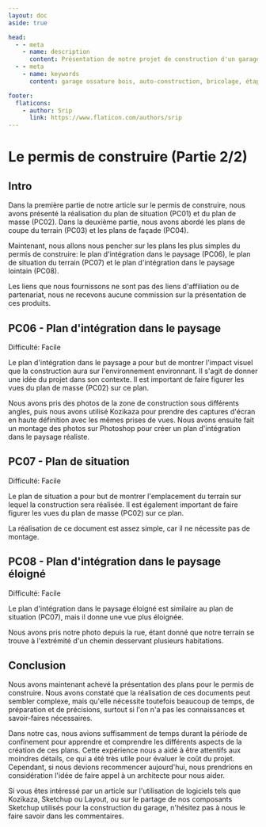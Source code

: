 ```yaml
---
layout: doc
aside: true

head:
  - - meta
    - name: description
      content: Présentation de notre projet de construction d'un garage en ossature bois.
  - - meta
    - name: keywords
      content: garage ossature bois, auto-construction, bricolage, étapes de construction

footer:
  flaticons:
    - author: Srip
      link: https://www.flaticon.com/authors/srip
---
```


# Le permis de construire (Partie 2/2)

## Intro

Dans la première partie de notre article sur le permis de construire, nous avons présenté la réalisation du plan de situation (PC01) et du plan de masse (PC02). Dans la deuxième partie, nous avons abordé les plans de coupe du terrain (PC03) et les plans de façade (PC04).

Maintenant, nous allons nous pencher sur les plans les plus simples du permis de construire: le plan d'intégration dans le paysage (PC06), le plan de situation du terrain (PC07) et le plan d'intégration dans le paysage lointain (PC08).

Les liens que nous fournissons ne sont pas des liens d'affiliation ou  de partenariat, nous ne recevons aucune commission sur la présentation de ces produits.

## PC06 - Plan d'intégration dans le paysage
Difficulté: Facile

Le plan d'intégration dans le paysage a pour but de montrer l'impact visuel que la construction aura sur l'environnement environnant. Il s'agit de donner une idée du projet dans son contexte. Il est important de faire figurer les vues du plan de masse (PC02) sur ce plan.

Nous avons pris des photos de la zone de construction sous différents angles, puis nous avons utilisé Kozikaza pour prendre des captures d'écran en haute définition avec les mêmes prises de vues. Nous avons ensuite fait un montage des photos sur Photoshop pour créer un plan d'intégration dans le paysage réaliste.

## PC07 - Plan de situation
Difficulté: Facile

Le plan de situation a pour but de montrer l'emplacement du terrain sur lequel la construction sera réalisée. Il est également important de faire figurer les vues du plan de masse (PC02) sur ce plan.

La réalisation de ce document est assez simple, car il ne nécessite pas de montage.

## PC08 - Plan d'intégration dans le paysage éloigné
Difficulté: Facile

Le plan d'intégration dans le paysage éloigné est similaire au plan de situation (PC07), mais il donne une vue plus éloignée.

Nous avons pris notre photo depuis la rue, étant donné que notre terrain se trouve à l'extrémité d'un chemin desservant plusieurs habitations.

## Conclusion
Nous avons maintenant achevé la présentation des plans pour le permis de construire. Nous avons constaté que la réalisation de ces documents peut sembler complexe, mais qu'elle nécessite toutefois beaucoup de temps, de préparation et de précisions, surtout si l'on n'a pas les connaissances et savoir-faires nécessaires.

Dans notre cas, nous avions suffisamment de temps durant la période de confinement pour apprendre et comprendre les différents aspects de la création de ces plans. Cette expérience nous a aidé à être attentifs aux moindres détails, ce qui a été très utile pour évaluer le coût du projet. Cependant, si nous devions recommencer aujourd'hui, nous prendrions en considération l'idée de faire appel à un architecte pour nous aider.

Si vous êtes intéressé par un article sur l'utilisation de logiciels tels que Kozikaza, Sketchup ou Layout, ou sur le partage de nos composants Sketchup utilisés pour la construction du garage, n'hésitez pas à nous le faire savoir dans les commentaires.

<FBPlugins href="https://le-hangar-a-bananes.fr/blog/articles/permis_construire_partie3.html" />
